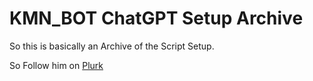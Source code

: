 # KMN_BOT ChatGPT Setup Archive

So this is basically an Archive of the Script Setup.

So Follow him on [Plurk](https://www.plurk.com/KMN_BOT)
